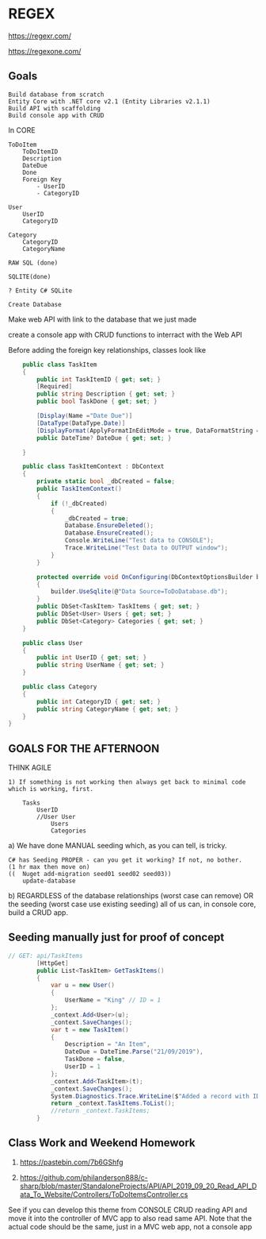 # REGEX

<https://regexr.com/>

<https://regexone.com/>

## Goals

    Build database from scratch
    Entity Core with .NET core v2.1 (Entity Libraries v2.1.1)
    Build API with scaffolding
    Build console app with CRUD

In CORE

    ToDoItem
        ToDoItemID
        Description
        DateDue
        Done
        Foreign Key
            - UserID
            - CategoryID

    User
        UserID
        CategoryID

    Category
        CategoryID
        CategoryName

    RAW SQL (done)

    SQLITE(done)

    ? Entity C# SQLite

    Create Database

Make web API with link to the database that we just made

create a console app with CRUD functions to interract with the Web API

Before adding the foreign key relationships, classes look like

```cs
    public class TaskItem
    {
        public int TaskItemID { get; set; }
        [Required]
        public string Description { get; set; }
        public bool TaskDone { get; set; }

        [Display(Name ="Date Due")]
        [DataType(DataType.Date)]
        [DisplayFormat(ApplyFormatInEditMode = true, DataFormatString = "{0:dd/MM/yyyy}")]
        public DateTime? DateDue { get; set; }

    }

    public class TaskItemContext : DbContext
    {
        private static bool _dbCreated = false;
        public TaskItemContext()
        {
            if (!_dbCreated)
            {
                _dbCreated = true;
                Database.EnsureDeleted();
                Database.EnsureCreated();
                Console.WriteLine("Test data to CONSOLE");
                Trace.WriteLine("Test Data to OUTPUT window");
            }
        }

        protected override void OnConfiguring(DbContextOptionsBuilder builder)
        {
            builder.UseSqlite(@"Data Source=ToDoDatabase.db");
        }
        public DbSet<TaskItem> TaskItems { get; set; }
        public DbSet<User> Users { get; set; }
        public DbSet<Category> Categories { get; set; }
    }

    public class User
    {
        public int UserID { get; set; }
        public string UserName { get; set; }
    }

    public class Category
    {
        public int CategoryID { get; set; }
        public string CategoryName { get; set; }
    }
}
```

## GOALS FOR THE AFTERNOON

THINK AGILE

    1) If something is not working then always get back to minimal code which is working, first. 

        Tasks
            UserID
            //User User
                Users
                Categories

a) We have done MANUAL seeding which, as you can tell, is tricky.

    C# has Seeding PROPER - can you get it working? If not, no bother.
    (1 hr max then move on)
    ((  Nuget add-migration seed01 seed02 seed03))
        update-database

b) REGARDLESS of the database relationships (worst case can remove) OR the seeding (worst case use existing seeding) all of us can, in console core, build a CRUD app.

## Seeding manually just for proof of concept

```cs
// GET: api/TaskItems
        [HttpGet]
        public List<TaskItem> GetTaskItems()
        {
            var u = new User()
            {
                UserName = "King" // ID = 1
            };
            _context.Add<User>(u);
            _context.SaveChanges();
            var t = new TaskItem()
            {
                Description = "An Item",
                DateDue = DateTime.Parse("21/09/2019"),
                TaskDone = false,
                UserID = 1
            };
            _context.Add<TaskItem>(t);
            _context.SaveChanges();
            System.Diagnostics.Trace.WriteLine($"Added a record with ID {t.TaskItemID} and user {u.UserName}");
            return _context.TaskItems.ToList();
            //return _context.TaskItems;
        }
```

## Class Work and Weekend Homework

1) <https://pastebin.com/7b6GShfg>
   
3) <https://github.com/philanderson888/c-sharp/blob/master/StandaloneProjects/API/API_2019_09_20_Read_API_Data_To_Website/Controllers/ToDoItemsController.cs>

See if you can develop this theme from CONSOLE CRUD reading API and move it into the controller of MVC app to also read same API.
Note that the actual code should be the same, just in a MVC web app, not a console app

